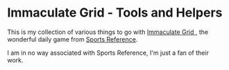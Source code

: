 # Immaculate Grid - Tools and Helpers
This is my collection of various things to go with [Immaculate Grid ](https://www.immaculategrid.com/), the wonderful daily game from [Sports Reference](https://www.sports-reference.com/).

I am in no way associated with Sports Reference, I'm just a fan of their work.
